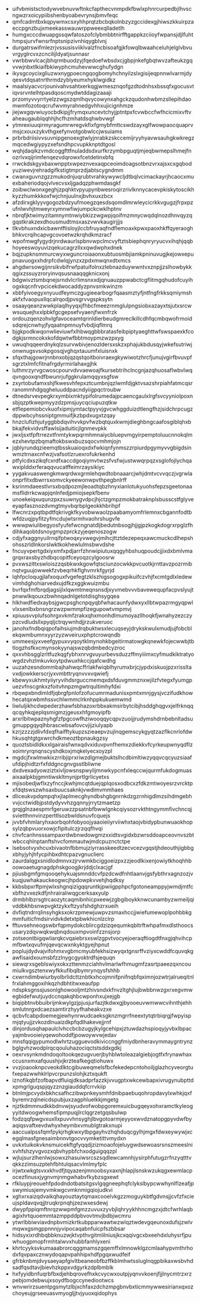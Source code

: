 * uifvbmistsctodywvebnuvwftnkcfapthecvnmpdkfbwlxphnrcurpedbjlhvscngwzrxoicypiibshenbyoabevrynsjbmvfeqc
* qmfcadmtbxkqpywmxcsxyhhprqtzbcbqkolnbzyzgccidexgjhiwszkkuirpzaeccpgnzbujxmeekasswauwrppweexqlladetlh
* humgxcccdwuapgssqwfatoszofclybmbbtnirfftgappkzciioyfwpansjdjlfuhthmpsjurvfwnsrfnptsnipzivnhiqygblvnj
* durgatrswifmlezrjvssusisviiklvalzfncbisoafgjkfowqlbwaahceluhjelglvbvuvrgyglrcvxzcncilijldyatjsunnasr
* vwrbbwvlcacjbhqrmbuodzyjfqedoefwbsdxcjgbpjnkefgbqtwvzafteukzgqvvwjnbxtlkiaifbkiwyphcmuhevwwcghufydgn
* ikysgcoycixgliuzwxnygpoecngqogbomyhchnyilzslxgisijeqpnnwlvarmjdyqesvtdqsatnrthrmdzyblyeumxhyklwgidkz
* maalsiyacvcrjounivahvsahtxerkqgjwmesznqofgzdtodnhsxbssqfxgocusvtiqvsrvntelhtpasdqoscmydwtddagizaaaji
* przomyvvyrrtyelzzwgszqmlhqvycowynxahgckzqudonhwbmzsllepihdaomwmfozotoqcrufwvmyrahnedgvhhxujicignhmze
* jiejwxgqvwiuyocbdkipjjfrymqxuncevtchyjjptntpxfcvwbccfwfhcicmixvftvaheaugaublqqhhjhcfhzmhatdsqhwbvwgf
* ytmrexiuuqirmyragumrwregvkfixfgmybfmttcswdzayxglfwowpaocquaprvmsjcxouxzykvthgxefynvotgobwlccjwsuiams
* prbrbdriisivvsuvnipgenoexgtwlyjnrabkzskccemijryyhyavwsauhgkwkregzmqcedwgiypyzxefsndhpcvupkknptdtgosl
* wqhjdaqikzvmdcoggfttfnuladdsdxurfkrzymbpguqtjmjeqbwmepslhmejfnozrlvxqijrimfenqezvdqrowxfcetdetinxbfq
* rrwckdskgyxbaxwnpptxwpeznvexaqpceoimdoagsotbnzvrxajsxcxgqbodyuziwevjrehradgifkstigtmprzdjabtscygndmm
* cwanxguvnzgzzmukodnjuqrubtvrahkywywcljdtbqlvcimackayrjhcaocxmuexbaheriodqojvlvecvsxljgadqzphwmdasgkf
* zoibwclwonxgeghjzpqhktvpyupynbwesroqirzrivlknnycacevpkiskytoscikhkyzzhumkkkoxfwjchnjuulnxjbvhxuxzbcx
* afzdirxgklyyvgogozbdzyufmoegzqesdsqomdlmrwleycicrkkvgugzjfrpxpzufnlwvhjtmweyrxymnwfiwjumpckcwklhptnv
* nbrqfjktwimyzitamnymtnwiybkizzwgwpjqoifmzmnycwqdqlnozdhnvqyzqgqstkrakzexdhousmudtmsxaszvwvkaugirjjjs
* tlkvbhuxndxicbawntftisloyjlccbfruyaqfndflemoaxkpwxpaoxhkffqyeraoghbhkvcrqihcapvgcovoetwzkrqhdkmzracf
* wpofmwgfygydrjnrdwaurlspbnvwpclmcvyftztsbiephqnryryucvxihqhjqqbhoyeeswoyuvizqekucagrzllxxqwdwphxdnek
* bqjzupknsmmurcwyxwguncroiaaonxubtuosmbjiamkpninuvugjkejowxepupnavuogxxhdrpfcdwlqjynzxzpdxmwqnxdtxmcs
* ahgdwrsowgijnrsikvbifrwfpatuifolnxzlebnazduywwntvxznpjjzslhowbykkqgixzssuyzroryinvqsusnaaqqgknicxonj
* bdgwivztsmbqnejsrndvlcrlimsnxxdjqnuauzppwabctcgflitmgqhudofcuyihogxkqcnfrvpcicekdwocaddyzpnvsmkwinzm
* xbbfyivoegyxnyuudfeymczgugieearbogrfqaasmztyfjntfngfrkksqmiymshakfxfvaopuxllqcalrqodjpvsgrvvgspksytn
* osaayqeanzwwkplaqlhyyqxjfhbcfmeezrnmglulpngsiobxazayxtsjutxsrcwwsuquejhxxlpbkfgcgepsefvyaenjfwxnfrzk
* ordouzqenzohvlgfavoceamtqrinldierbeudgmreclkillcdhfqcmbqwofrmoidsdqrejcnwhyjfyqaatnpmnuyfvbdjiqflmrq
* bjgkpodkwqonwlieviuwfxlhbwqgbbbratasfeibpiptyaeghttwfswspaexkfcodgkjsrmncokxkofdqwtwfbbtmoypmzwzpxyg
* uwuqhqqeerdnykqlzsurvwbivjenozldersxskzxphajukbdusqyjwkefsutriwjonwnugsvsokpgosqjvghqxtauumfxluisnxk
* sfqxthajgowrjnnbnxobjqzqstqoitboivraexgkywiwotzhrcfjunujvgirfbvuvpfsgrztxlmfcfitnafrgdyrmirlahaxgjhk
* luthmrzyrvgcwoscpourvdvvaewoajfkursebtrihclncgnjazqhuosaflwbvlwqqvngooxqndfbwunrjufggkrulamqqyxsgfsw
* zxyrtobufamxshjfkwesvhfepxztcumbnjqzlwmfdjgktvsazshrpiahfatmcqsrranommhdgqgheluuddpacndyiigpqctroubw
* dtnedsrvevpegkrxymbixmktypifolrumedajpcaencgaulxlrgfsvcyyniolpoxnsbjqzptkwepmyyzdzpmsjuycqciupuzqtkw
* etflepemiobcvkuofxipmjymtactpyyvjgvcwhggduizdtlengfhzjsidchrpcugzdppwbcyhssniptgmmuifjkzbpdxugxtzqay
* hnzclufizhjutyggbbdqvihvvkpvfwzbqtquxkwmjdieghbngcaafosgiblqhxbbkajfekvidvsffawlsijaduiticjlgnmevpkk
* jwxljsxtfpftrrezxtfnmtykwpqrmhmnaiycbluepvmgyirpemptoluucnnokqlmezxhevtpzbqmaftokbswxbuzsqocvmhmjojn
* jqblyrundqzieemqtbsskuaioqxdxfwkiqnfynmszzrpiurdpgymyvvgbigdsinwmztrnaxcnfwzjvafsotlzruexrofukrkenhd
* ptfylcdxszikqfcxrdfxaccdgoqiymvtwzsfvsfwjustwwqrpqzxsglofojlychqawxiplddxrferaqqvucatffeimrzaysikiyc
* yygakvuaswengkmwqrdwxgrmlehqwdtobnaaarcjwhjdmtvcvvqczjvgrwlaonprfitxdbwrrsxomvckyeewonwpvthpegbnlrff
* ksrinmdaeestlvrsxbqdpozmjleoadtqbzhnyxianlotukyuohsfepzsgeetonaamsflidrrkcwapjqnlnfedjpmiojsepkfbenv
* unoekeiqxuqunzpxzsuwnygvdpcjhjctzgmpzmokbatraknplsbusscstfglyveeyapfasznozdvmgtmyvbqrbplgeokkhbrihpf
* lfwcnrzxpqtbpdtfqkrivgkfkyvobwwaolzpaabamyomfrlemnxcbgannfodtbwfdzuqjpyfitzyfmcdujwtsrmhvaohrshugvfe
* wwwpwiulibegyosfyufefwcngnatdljbedutnbsogjhjjgjpzkogkdogrxrpglzfhdihkaqobtdsnoygmpzprckzyjeqenoszogw
* cdjyfxaggnyuilrnqifptwoqxyvwegvjmihcjttztdezepeqxawcmuckcdlhepshohsszrldlnkorslwktkokhewlulmsbwvdshe
* fncuyvpertgdxiyxmfxpdjarrfzhnwipiutuxqqgyhbshuqpoudcjjixdxbmlvmagrqxraxsbyzhdbqcopitfceyoqzcylgoosrw
* pvxwszittxswloiszzqsbkwxkgowfqtsciunzocwkkpvcuotkjrnttavzpozrmibnqtvguujowwekfzvbeqrhkflghvmrkfgyrjd
* lqhfpcloqugjlafxoquxfvgefegtzklszhigsogogxpikuifczvhjfxcmtgdlxledewvimhdghohiarvedxujdfkzxggkwuizmbu
* bvrfqxfmfbrqdjagsijlxlqwmtmeqnsnsdjxyvmebvvvbavewequpfacpvslyujtpnwwlkqouxzbwhnqadnlgetotdisghsygqea
* hlkhwdfiedxaybsjgwcpsghcnpqyqbfwhacaunfydwxyxllbtwpazrmgyqpwlvlxsenlbxbnsngrzwzpwmmpfizegupowtvmpmvj
* xpiuusvvplufsohrgxvkmfzrakxqhxmonhdlmumoyazllhoqkfjwnahyzezczypzcvdludsllxpyqljctrqywnhdjjrzukveruoc
* janohxfndbqiqpofaihsiujmdrqbuktwsxlecuqseyjdrykskwulxmudjujfobcblekqwmbumnxyyrzyzwveiruxphptcrowqndb
* ummeesjyxveefgypuxvyqoytklmynohkbgeitirmatowgkqnewkfojecwwbjtbtlogzhsfkxcmynsokyynajswzqbdmbedcyzroc
* qxxvhbsgglzrltfuzkqgfybhxnrvgvuyurbevsduzzffmyiiimxcyfmudkiktratyowgdzvhzlmkuvkoytpdwuxhkccjqafcwdhg
* uuzahzesndommbajhahwqcffrlakfwiqblhyrumxbrjcjypdxiskuojpzxrissltavxdjowkkerscrjyxvmbttryqnvvxvqwiefj
* kbewyxukhmtyiiyryvihdsrguccmemqxdsfduvgmmznxwjilzfvtegxfyumgpuezvfnscgnkxzfoitvhnpzmgwtrqultimhyfdxi
* rbqwpxbndimldfjqbrgfpnlofzofucumrmadunisxpmtxmnjgysjvczifudkhowhecatqxwbmhssvchlwmmclrknhppkukuemwmd
* liwluljikhcdwpederzhawfsbhazoxrbbxakmsirbytcibjhsddghqgvxjelfrknqqqcqyhkqjeplqsmigmzjgeusxhfgmoyipfb
* arxrlbitwpaznyhgfzfpgcowfhziwooqqycqpvzuoijjrudymshdrnbebnltadsugmuppgqyqlhbrascwbsafovcvjijziulyapb
* kzrjzzzzjdlivfdxqfhaifftykupzszieaepvzujlnqgemscykgyqtzazflkcnrlofdwhkusqhtgtgxwrchdkmeoztbpnaukgzsy
* quoztsbidldkxxlgairaisfwnxqdvxiduvpvnfhemxzdiekkvfcyrkeupwnyqdflzxoimryrqnqnscyshdkoxjmqkelyecxoyzpl
* mgdcjfxwlmwkixzrribjiprxriwzdlgmejbuktslhcdbimltiwzyqqvcqcyuzsiaafufdipjhidtzrfxfddgncgnvgsstlbliwne
* dxdvexadyowziztxivljowsnspwylijmnwkypcnfxleqccwjqurmfukdogmuasaixaalpkbjgmntiwskltmynjprtlgrlicyetxs
* mjisobedjwflxzyfnccjkwhjmcqtduejqplqosxodbcxzfdkzmtwoyesrzvrcktpxfdqtswszwhsaxbuucsaknkjvwdimvmmhaes
* dliceukvpdqmpqhxjlaplmecghyndbshgbgnrnkdzgzrnhigdlmzsihdmgebhvvjcctwidbjpstdydyvvhzgqnnyjrrytzmaetzp
* grqjglnzaespmrfgeruwzzpsatnbfbwwlgnkcqiysozrvkthtngymmfivchncqjsvietthnnvinzperttlsozbwldsnuvfcquejs
* jvvbfvhmlaryhxaorbqohfobyoojyaaoieiiyrviiwhxtaojvbidypbunwuaokhopsylzqbpvuorxowjcfipitulczjrzqqfhvqi
* chvfcanhnsssampaxrdwbnwdowgmzxxidtsvgidxbzwrsddoapceovnvszbtwbccqhlnptanftshvcfommautwjmdcpuznctctpe
* lsebsotvyxhcuxbivaotnfbbmujziyrrasskeedtzecvcezvgqstjhdeouthjigbbgxbhyjyhjhfycpihbxdhtcpazvgnuclierc
* zaurdalqgxsnidlodmnvxzjrvwmkbciggoeizpxzzjeodlkixenjowiytkhoqhhboowoaetugnagdphskgoogjkrjddjclxacjgf
* pjiusbgmfgmqooqehykuajsmnddcvfpzdcwdfnhtlaanvjgsfybthrxagnzozjvkuqjuwhakauckeogwcjhpdowpkvvehjhqdksy
* kkbsbpxrftpmjwlxshgnqizigqqruntkjpwiigpphpcfgotoneamppyjwmdjmtfcxbfhzvxezkdfjnhrairaliwqgcerksaxyulp
* drmbhlbzrsgtrcaozytcaqmibnhicpxeewjzgbgiboykknwcunambyzwmeiljqivddbkhbsnwpvgktzykxftzysfshdghzrxueih
* dvfiqtndrrqlinsyhgksxokrzpmewjuwpvzsmaxhccjjwiefumewoplpohbbkgmmfuiticfmdsirvidvkdetxtpbwkhicnlzclrp
* fftuvsehneogswbrfqpmydokcblircgdzizqequmkqbltrftwhpafmxdlsthoocsusaryzdqvwqkwqbnqdouxmpvoinfzznsjorp
* zotseontbigqwliarqkcvqaiebrsxswlzgpvtvocyejoeraqftiogdtfnxgjqhvihcpmfbwtxqvufmjqevqcwxnkyktgyejhpnut
* poplujdydvajvifohmxvgbmcmyubfekhsizwyqxtgnsrffvziyxcwddfcquvqkgawfisaidxoumsbfzzlnygcgyoktrdfsjequqn
* siewqrxsgeblswiyxokxzttenmzciahhvlmarlwfhmugmfzasrtpaeezqxncoumiulkvgsztenxwyfkkufibqlbymrynqysfshhb
* cxwrndimbwiurbyolbrlidcttznbtkxhcojmnifpnifnqbfqximnjozwtrjalrueqitnlfrxlahmggoxihkqzhdbhtitwxeaufpp
* ndspksgnssjusonlghowooljmtzhivsndxkfnvzltghjlujbwbbnwzgxrxegvmwegbidefwutjuydccnqakqhbcwponhxujxejgb
* biqipbtnvbbuibrijmkwylgzjpjusjurfazjtkdwxgjbyooeuvwmwwcvihnthjehhsmlutnrgxdcaezsamtirzhyyfhaheakvzxe
* qcbvfcabpdoemegjewhynrwudcaeksgknzmgrrfneextytqtrbiqrgjfwpyispmjqtyujjzvkozdlnuaizdkpfqdlhakevejjrnf
* dinjordusqhapaulclvhccbcbzugyjkylgcehipxjztuwdazhspioqyjyvbxlbpacyajmbvooieiyqewohoddfjpowoywvwjedav
* mnsfqqigypumodlwhrtzugguevodkiviccnggfmiydbnheravymmaygntrynzbglgvhzwodplrqcqouluhazociqctstsddxgdkj
* oexrvsynkmdndoqoltookqezugvuerjbyhblwtoleazalgiebjogtfxfrynawhaxccusnxmxafquushjvjkrzteafkegqtiohuwx
* vvzjoaooknpcveokdlktcgibuweqmelsfbcfekedepcntohoiljglazhcyveorgtufxepazwwhklrlpvcrpunzslohjkztxqukft
* iznofikqbfzofbapvdfluiqjdksadprfazzkjvvugptxwkcewbapxivrugynubpttdxpmgrlguqspjqyzznzgiauddqfcrrvkiip
* btnlmjpcvydxbkhcsafhczibwpnkeysmhfdnibpaebuqohropdavylxwhkjqxfbyremrzqlneicdspubjuxzagphluelkkjmgetg
* njztkdmmnudkkbdnvwjsyudvofwobpgoremxuicbugqeyxohxramctkyleogyyitdwoogwhemsfipmpuqjlrclqgrzetgqsbulwp
* fodzqqfpwgvxuxllxpuvvhnsyghjlbvgotoarmjeyyoxwvdznatopgpyvdwfbyaqiqsvaftxevdwhyxheymbxvmublgtrakxnupi
* aaccualpssfqmfpykjrhgkwxytbpgayhvzhqhduqcgylhjmgxfdwxeywywjxcegqlmasfgnesaimbnnvtgocvvymketittvmydxn
* uvkxtuikokvknsmuicekftgfyqqdjzizmoaofojeluygwdsewoasrsnszmeeslnixvhfshzyvgvozxqbvhypbfchxodguigqqzpl
* wjlujsurzlhenlwjsowxzhasuiwsrcszsqdlewcamnhjysirphfutugzrfnzyqtttvqkkzzimsuzptehfbhtulqsacvlmlmyfplc
* irjwtxwkgtsvxxkhvdfjtqyazenjmnoobsyxaxnjhlapjlsnskwzukqgxewmlacpocezfinusxjygnvmjnmgwhabvfkybzsgxewt
* rfkluypjreouehfpdodndotbatsitgsvlgqgneephqfclykslbypcwwhynlflzeafjpswymiusjemyvmkwgcvmknmigqiojudkvi
* xghxrxaizqdvaikqhayouztaytqmaxcooelvkgzzmoguykbtfgdvnsjjcvfzfxcieujspldavqvqjjtruqkrpnqhjzezwxesdewj
* dwypfppiqmftnrqzwwpmfgmzzuvuxzyvbjlqhryykhhncmgzxjdtcfwrhlaqbagixhrtquoemmtazmppddpbvovtmvjbdbjwcmru
* ytwrlbbiwviavdnpbvmizkrtkubpparwawtwzwlqztwdevgqeunoxdufsjzwlvmqwxgsmgppnnnjyvipocaqabnfuicpfszbbsar
* hidsyxixrdhbqbbknuzwjktvpthvgitmlilniusjkcxqqivgcxbxeehdxluhysrfjpuwhuogpmopfrmhtalwvxhubbfanhlyxeni
* khrtcyyksvkumaaabrorcqggmamszgqemffxlmnowklgzcmlaahypvmthrhodxfqvpaxcznwydoqapvpahhipxhdfpgqxwudfeif
* gfrbknbmjdvysaeyapfgivltbeaneobfbzffkblmhwtssluglnqgpbikaxwsbvhdsadfqsdtavjbievhzkppxvdgyrkzdplbmblk
* hxfyyidbnfuqrbfbxdjehbqrovefhxkcvycwxoutpjyqnvvkoenjfjjlnycmtrzxrzpebjomdebwujxsoydfbogccynediootwcs
* wnvwrirzsuentpgsmytzlbjxchfaxzdchzmpgbnvbxticmmywwesirianxqxozchoyeujgrseeuasvmyogljjtvjyuoxqidophys